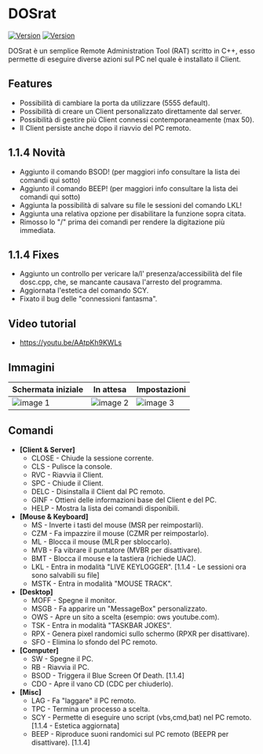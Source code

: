 # DOSrat

[![Version](https://img.shields.io/github/v/tag/Criper98/DOSrat?color=10&label=Versione)]()
[![Version](https://img.shields.io/badge/OS-Windows-orange)]()

DOSrat è un semplice Remote Administration Tool (RAT) scritto in C++, esso permette di eseguire diverse azioni sul PC nel quale è installato il Client.

## Features

- Possibilità di cambiare la porta da utilizzare (5555 default).
- Possibilità di creare un Client personalizzato direttamente dal server.
- Possibilità di gestire più Client connessi contemporaneamente (max 50).
- Il Client persiste anche dopo il riavvio del PC remoto.

## 1.1.4 Novità

- Aggiunto il comando BSOD! (per maggiori info consultare la lista dei comandi qui sotto)
- Aggiunto il comando BEEP! (per maggiori info consultare la lista dei comandi qui sotto)
- Aggiunta la possibilità di salvare su file le sessioni del comando LKL!
- Aggiunta una relativa opzione per disabilitare la funzione sopra citata.
- Rimosso lo "/" prima dei comandi per rendere la digitazione più immediata.

## 1.1.4 Fixes

- Aggiunto un controllo per vericare la/l' presenza/accessibilità del file dosc.cpp, che, se mancante causava l'arresto del programma.
- Aggiornata l'estetica del comando SCY.
- Fixato il bug delle "connessioni fantasma".

## Video tutorial

- https://youtu.be/AAtpKh9KWLs

## Immagini
|Schermata iniziale |In attesa |Impostazioni |
|-------------------|----------|-------------|
|![image 1](https://i.ibb.co/ZMhGgkY/1.png)|![image 2](https://i.ibb.co/XX4YKgm/2.png)|![image 3](https://i.ibb.co/fFSMDf2/3.png)|

## Comandi

- **[Client & Server]**
  - CLOSE    - Chiude la sessione corrente.
  - CLS      - Pulisce la console.
  - RVC      - Riavvia il Client.
  - SPC      - Chiude il Client.
  - DELC     - Disinstalla il Client dal PC remoto.
  - GINF     - Ottieni delle informazioni base del Client e del PC.
  - HELP     - Mostra la lista dei comandi disponibili.
- **[Mouse & Keyboard]**
  - MS       - Inverte i tasti del mouse (MSR per reimpostarli).
  - CZM      - Fa impazzire il mouse (CZMR per reimpostarlo).
  - ML       - Blocca il mouse (MLR per sbloccarlo).
  - MVB      - Fa vibrare il puntatore (MVBR per disattivare).
  - BMT      - Blocca il mouse e la tastiera (richiede UAC).
  - LKL      - Entra in modalità "LIVE KEYLOGGER". [1.1.4 - Le sessioni ora sono salvabili su file]
  - MSTK     - Entra in modalità "MOUSE TRACK".
- **[Desktop]**
  - MOFF     - Spegne il monitor.
  - MSGB     - Fa apparire un "MessageBox" personalizzato.
  - OWS      - Apre un sito a scelta (esempio: ows youtube.com).
  - TSK      - Entra in modalità "TASKBAR JOKES".
  - RPX      - Genera pixel randomici sullo schermo (RPXR per disattivare).
  - SFO      - Elimina lo sfondo del PC remoto.
- **[Computer]**
  - SW       - Spegne il PC.
  - RB       - Riavvia il PC.
  - BSOD     - Triggera il Blue Screen Of Death. [1.1.4]
  - CDO      - Apre il vano CD (CDC per chiuderlo).
- **[Misc]**
  - LAG      - Fa "laggare" il PC remoto.
  - TPC      - Termina un processo a scelta.
  - SCY      - Permette di eseguire uno script (vbs,cmd,bat) nel PC remoto. [1.1.4 - Estetica aggiornata]
  - BEEP     - Riproduce suoni randomici sul PC remoto (BEEPR per disattivare). [1.1.4]
